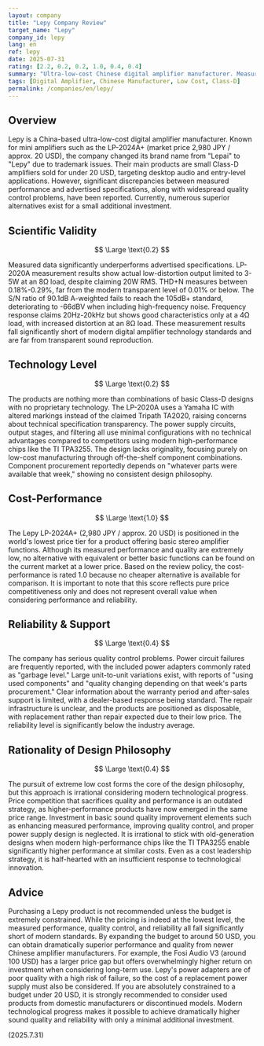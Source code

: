 ```yaml
---
layout: company
title: "Lepy Company Review"
target_name: "Lepy"
company_id: lepy
lang: en
ref: lepy
date: 2025-07-31
rating: [2.2, 0.2, 0.2, 1.0, 0.4, 0.4]
summary: "Ultra-low-cost Chinese digital amplifier manufacturer. Measured performance significantly underperforms advertised specifications with serious quality control issues. No technical advantage over modern same-price products."
tags: [Digital Amplifier, Chinese Manufacturer, Low Cost, Class-D]
permalink: /companies/en/lepy/
---
```


## Overview

Lepy is a China-based ultra-low-cost digital amplifier manufacturer. Known for mini amplifiers such as the LP-2024A+ (market price 2,980 JPY / approx. 20 USD), the company changed its brand name from "Lepai" to "Lepy" due to trademark issues. Their main products are small Class-D amplifiers sold for under 20 USD, targeting desktop audio and entry-level applications. However, significant discrepancies between measured performance and advertised specifications, along with widespread quality control problems, have been reported. Currently, numerous superior alternatives exist for a small additional investment.

## Scientific Validity

$$ \Large \text{0.2} $$

Measured data significantly underperforms advertised specifications. LP-2020A measurement results show actual low-distortion output limited to 3-5W at an 8Ω load, despite claiming 20W RMS. THD+N measures between 0.18%-0.29%, far from the modern transparent level of 0.01% or below. The S/N ratio of 90.1dB A-weighted fails to reach the 105dB+ standard, deteriorating to -66dBV when including high-frequency noise. Frequency response claims 20Hz-20kHz but shows good characteristics only at a 4Ω load, with increased distortion at an 8Ω load. These measurement results fall significantly short of modern digital amplifier technology standards and are far from transparent sound reproduction.

## Technology Level

$$ \Large \text{0.2} $$

The products are nothing more than combinations of basic Class-D designs with no proprietary technology. The LP-2020A uses a Yamaha IC with altered markings instead of the claimed Tripath TA2020, raising concerns about technical specification transparency. The power supply circuits, output stages, and filtering all use minimal configurations with no technical advantages compared to competitors using modern high-performance chips like the TI TPA3255. The design lacks originality, focusing purely on low-cost manufacturing through off-the-shelf component combinations. Component procurement reportedly depends on "whatever parts were available that week," showing no consistent design philosophy.

## Cost-Performance

$$ \Large \text{1.0} $$

The Lepy LP-2024A+ (2,980 JPY / approx. 20 USD) is positioned in the world's lowest price tier for a product offering basic stereo amplifier functions. Although its measured performance and quality are extremely low, no alternative with equivalent or better basic functions can be found on the current market at a lower price. Based on the review policy, the cost-performance is rated 1.0 because no cheaper alternative is available for comparison. It is important to note that this score reflects pure price competitiveness only and does not represent overall value when considering performance and reliability.

## Reliability & Support

$$ \Large \text{0.4} $$

The company has serious quality control problems. Power circuit failures are frequently reported, with the included power adapters commonly rated as "garbage level." Large unit-to-unit variations exist, with reports of "using used components" and "quality changing depending on that week's parts procurement." Clear information about the warranty period and after-sales support is limited, with a dealer-based response being standard. The repair infrastructure is unclear, and the products are positioned as disposable, with replacement rather than repair expected due to their low price. The reliability level is significantly below the industry average.

## Rationality of Design Philosophy

$$ \Large \text{0.4} $$

The pursuit of extreme low cost forms the core of the design philosophy, but this approach is irrational considering modern technological progress. Price competition that sacrifices quality and performance is an outdated strategy, as higher-performance products have now emerged in the same price range. Investment in basic sound quality improvement elements such as enhancing measured performance, improving quality control, and proper power supply design is neglected. It is irrational to stick with old-generation designs when modern high-performance chips like the TI TPA3255 enable significantly higher performance at similar costs. Even as a cost leadership strategy, it is half-hearted with an insufficient response to technological innovation.

## Advice

Purchasing a Lepy product is not recommended unless the budget is extremely constrained. While the pricing is indeed at the lowest level, the measured performance, quality control, and reliability all fall significantly short of modern standards. By expanding the budget to around 50 USD, you can obtain dramatically superior performance and quality from newer Chinese amplifier manufacturers. For example, the Fosi Audio V3 (around 100 USD) has a larger price gap but offers overwhelmingly higher return on investment when considering long-term use. Lepy's power adapters are of poor quality with a high risk of failure, so the cost of a replacement power supply must also be considered. If you are absolutely constrained to a budget under 20 USD, it is strongly recommended to consider used products from domestic manufacturers or discontinued models. Modern technological progress makes it possible to achieve dramatically higher sound quality and reliability with only a minimal additional investment.

(2025.7.31)
